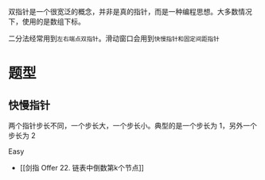 双指针是一个很宽泛的概念，并非是真的指针，而是一种编程思想。大多数情况下，使用的是数组下标。

二分法经常用到`左右端点双指针`。滑动窗口会用到`快慢指针和固定间距指针`

# 题型
## 快慢指针
两个指针步长不同，一个步长大，一个步长小。典型的是一个步长为 1，另外一个步长为 2

Easy
- [[剑指 Offer 22. 链表中倒数第k个节点]]